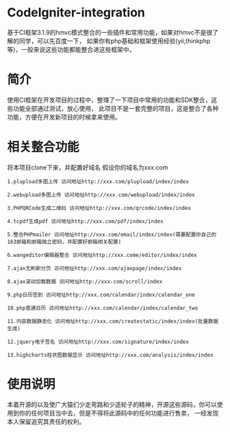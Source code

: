 # CodeIgniter-integration

基于CI框架3.1.9的hmvc模式整合的一些插件和常用功能，如果对hmvc不是很了解的同学，可以先百度一下，
如果你有php基础和框架使用经验(yii,thinkphp等)，一般来说这些功能都能整合进这些框架中。

# 简介

使用CI框架在开发项目的过程中，整理了一下项目中常用的功能和SDK整合，这些功能全部通过测试，放心使用，
此项目不是一套完整的项目，这是整合了各种功能，方便在开发新项目的时候拿来使用。

# 相关整合功能

将本项目clone下来，并配置好域名
假设你的域名为xxx.com

	1.plupload多图上传 访问地址http://xxx.com/plupload/index/index

	2.webupload多图上传 访问地址http://xxx.com/webupload/index/index
	
	3.PHPQRCode生成二维码 访问地址http://xxx.com/qrcode/index/index
	
	4.tcpdf生成pdf 访问地址http://xxx.com/pdf/index/index
	
	5.整合PHPmailer 访问地址http://xxx.com/email/index/index(需要配置你自己的163邮箱和邮箱独立密码，并配置好邮箱相关配置)
	
	6.wangeditor编辑器整合 访问地址http://xxx.come/editor/index/index
	
	7.ajax无刷新分页 访问地址http://xxx.com/ajaxpage/index/index
	
	8.ajax滚动加载数据 访问地址http://xxx.com/scroll/index
	
	9.php日历签到 访问地址http://xxx.com/calendar/index/calendar_one
	
	10.php普通日历 访问地址http://xxx.com/calendar/index/calendar_two
	
	11.内容数据静态化 访问地址http://xxx.com/createstatic/index/index(批量数据生成)
	
	12.jquery电子签名 访问地址http://xxx.com/signature/index/index
	
	13.highcharts柱状图数据显示 访问地址http://xxx.com/analysis/index/index
	
# 使用说明
本着开源的以及使广大猿们少走弯路和少造轮子的精神，开源这些源码，你可以使用到你的任何项目当中去，但是不得将此源码中的任何功能进行售卖，
一经发现本人保留追究其责任的权利。
